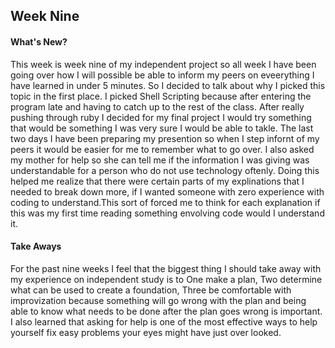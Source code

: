 ## Week Nine
#### What's New?
This week is week nine of my independent project so all week I have been going over how I will possible be able to inform my peers on eveerything I have learned in under 5 minutes. So I decided to talk about why I picked this topic in the first place. I picked Shell Scripting because after entering the program late and having to catch up to the rest of the class. After really pushing through ruby I decided for my final project I would try something that would be something I was very sure I would be able to takle. The last two days I have been preparing my presention so when I step infornt of my peers it would be easier for me to remember what to go over. I also asked my mother for help so she can tell me if the information I was giving was understandable for a person who do not use technology oftenly. Doing this helped me realize that there were certain parts of my explinations that I needed to break down more, if I wanted someone with zero experience with coding to understand.This sort of forced me to think for each explanation if this was my first time reading something envolving code would I understand it.

#### Take Aways
For the past nine weeks I feel that the biggest thing I should take away with my experience on independent study is to One make a plan, Two determine what can be used to create a foundation, Three be comfortable with improvization because something will go wrong with the plan and being able to know what needs to be done after the plan goes wrong is important. I also learned that asking for help is one of the most effective ways to help yourself fix easy problems your eyes might have just over looked.
